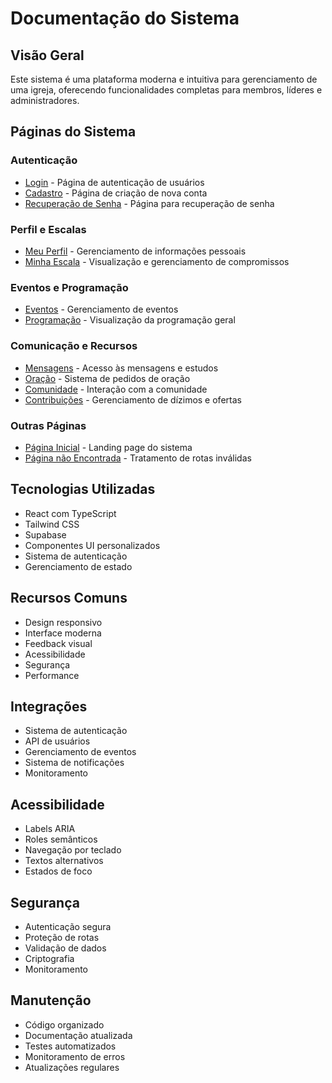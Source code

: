 # Documentação do Sistema

## Visão Geral
Este sistema é uma plataforma moderna e intuitiva para gerenciamento de uma igreja, oferecendo funcionalidades completas para membros, líderes e administradores.

## Páginas do Sistema

### Autenticação
- [Login](Login.md) - Página de autenticação de usuários
- [Cadastro](Cadastro.md) - Página de criação de nova conta
- [Recuperação de Senha](RecuperarSenha.md) - Página para recuperação de senha

### Perfil e Escalas
- [Meu Perfil](MeuPerfil.md) - Gerenciamento de informações pessoais
- [Minha Escala](MinhaEscala.md) - Visualização e gerenciamento de compromissos

### Eventos e Programação
- [Eventos](Eventos.md) - Gerenciamento de eventos
- [Programação](Programacao.md) - Visualização da programação geral

### Comunicação e Recursos
- [Mensagens](Mensagens.md) - Acesso às mensagens e estudos
- [Oração](Oracao.md) - Sistema de pedidos de oração
- [Comunidade](Comunidade.md) - Interação com a comunidade
- [Contribuições](Contribuicoes.md) - Gerenciamento de dízimos e ofertas

### Outras Páginas
- [Página Inicial](Index.md) - Landing page do sistema
- [Página não Encontrada](NotFound.md) - Tratamento de rotas inválidas

## Tecnologias Utilizadas
- React com TypeScript
- Tailwind CSS
- Supabase
- Componentes UI personalizados
- Sistema de autenticação
- Gerenciamento de estado

## Recursos Comuns
- Design responsivo
- Interface moderna
- Feedback visual
- Acessibilidade
- Segurança
- Performance

## Integrações
- Sistema de autenticação
- API de usuários
- Gerenciamento de eventos
- Sistema de notificações
- Monitoramento

## Acessibilidade
- Labels ARIA
- Roles semânticos
- Navegação por teclado
- Textos alternativos
- Estados de foco

## Segurança
- Autenticação segura
- Proteção de rotas
- Validação de dados
- Criptografia
- Monitoramento

## Manutenção
- Código organizado
- Documentação atualizada
- Testes automatizados
- Monitoramento de erros
- Atualizações regulares 